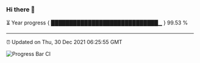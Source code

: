 ### Hi there 👋

⏳ Year progress { █████████████████████████████▁ } 99.53 %

---

⏰ Updated on Thu, 30 Dec 2021 06:25:55 GMT

![Progress Bar CI](https://github.com/ZhaoGui/ZhaoGui/workflows/Progress%20Bar%20CI/badge.svg)
